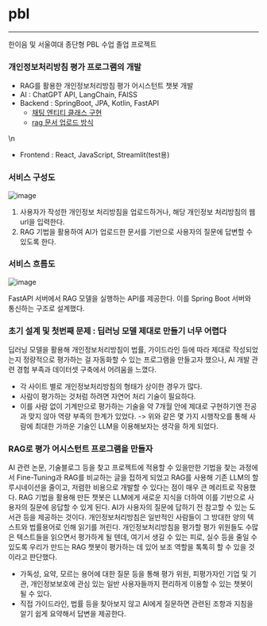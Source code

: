 # pbl
---
한이음 및 서울여대 종단형 PBL 수업 졸업 프로젝트 
### 개인정보처리방침 평가 프로그램의 개발
- RAG를 활용한 개인정보처리방침 평가 어시스턴트 챗봇 개발
- AI : ChatGPT API, LangChain, FAISS
- Backend : SpringBoot, JPA, Kotlin, FastAPI
  - [채팅 엔티티 클래스 구현](https://kchabin.notion.site/rag-b437a7143dfd4a9d9b4d024093ca7f5c?pvs=4)
  - [rag 문서 업로드 방식](https://kchabin.notion.site/rag-b437a7143dfd4a9d9b4d024093ca7f5c?pvs=4)

\n
- Frontend : React, JavaScript, Streamlit(test용)

### 서비스 구성도 
![image](https://github.com/user-attachments/assets/fc6f15d5-4307-460d-a292-2663c5513bbc)
1. 사용자가 작성한 개인정보 처리방침을 업로드하거나, 해당 개인정보 처리방침의 웹 url을 입력한다.
2. RAG 기법을 활용하여 AI가 업로드한 문서를 기반으로 사용자의 질문에 답변할 수 있도록 한다.

### 서비스 흐름도
![image](https://github.com/user-attachments/assets/a4a86367-5330-4a7b-a236-ac69ecd80cdb)

FastAPI 서버에서 RAG 모델을 실행하는 API를 제공한다. 이를 Spring Boot 서버와 통신하는 구조로 설계했다.

### 초기 설계 및 첫번째 문제 : 딥러닝 모델 제대로 만들기 너무 어렵다
딥러닝 모델을 활용해 개인정보처리방침이 법률, 가이드라인 등에 따라 제대로 작성되었는지 정량적으로 평가하는 걸 자동화할 수 있는 프로그램을 만들고자 했으나, AI 개발 관련 경험 부족과 데이터셋 구축에서 어려움을 느꼈다.
- 각 사이트 별로 개인정보처리방침의 형태가 상이한 경우가 많다.
- 사람이 평가하는 것처럼 하려면 자연어 처리 기술이 필요하다. 
- 이를 사람 없이 기계만으로 평가하는 기술을 약 7개월 안에 제대로 구현하기엔 전공과 맞지 않아 역량 부족의 한계가 있었다.
-> 위와 같은 몇 가지 시행착오를 통해 사람에 최대한 가까운 기술인 LLM을 이용해보자는 생각을 하게 되었다.

### RAG로 평가 어시스턴트 프로그램을 만들자
AI 관련 논문, 기술블로그 등을 찾고 프로젝트에 적용할 수 있을만한 기법을 찾는 과정에서 Fine-Tuning과 RAG를 비교하는 글을 접하게 되었고 RAG를 사용해 기존 LLM의 할루시네이션을 줄이고, 저렴한 비용으로 개발할 수 있다는 점이 매우 큰 메리트로 작용했다.
RAG 기법을 활용해 만든 챗봇은 LLM에게 새로운 지식을 더하여 이를 기반으로 사용자의 질문에 응답할 수 있게 된다. AI가 사용자의 질문에 답하기 전 참고할 수 있는 도서관 등을 제공하는 것이다. 
개인정보처리방침은 일반적인 사람들이 그 방대한 양의 텍스트와 법률용어로 인해 읽기를 꺼린다. 개인정보처리방침을 평가할 평가 위원들도 수많은 텍스트들을 읽으면서 평가하게 될 텐데, 여기서 생길 수 있는 피로, 실수 등을 줄일 수 있도록 우리가 만드는 RAG 챗봇이 평가하는 데 있어 보조 역할을 톡톡히 할 수 있을 것이라고 판단했다. 

- 가독성, 요약, 모르는 용어에 대한 질문 등을 통해 평가 위원, 피평가자인 기업 및 기관, 개인정보보호에 관심 있는 일반 사용자들까지 편리하게 이용할 수 있는 챗봇이 될 수 있다. 
- 직접 가이드라인, 법률 등을 찾아보지 않고 AI에게 질문하면 관련된 조항과 지침을 알기 쉽게 요약해서 답변을 제공한다.
